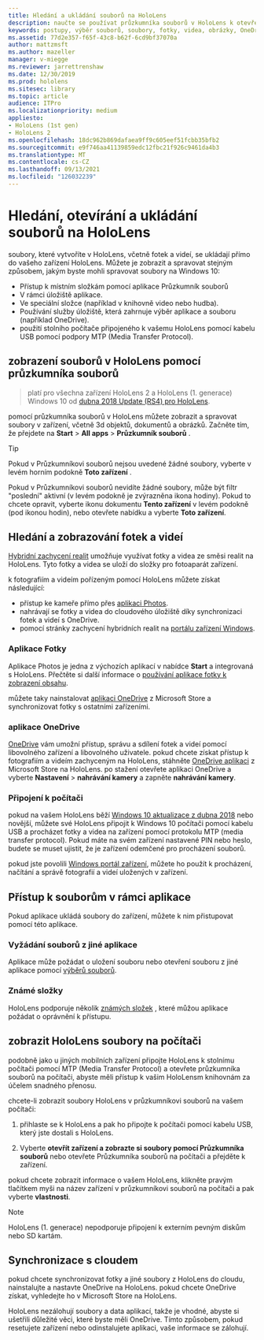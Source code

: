 ```yaml
---
title: Hledání a ukládání souborů na HoloLens
description: naučte se používat průzkumníka souborů v HoloLens k otevření, zobrazení a správě souborů na zařízení se smíšenými realitami.
keywords: postupy, výběr souborů, soubory, fotky, videa, obrázky, OneDrive, úložiště, průzkumník souborů, hololens
ms.assetid: 77d2e357-f65f-43c8-b62f-6cd9bf37070a
author: mattzmsft
ms.author: mazeller
manager: v-miegge
ms.reviewer: jarrettrenshaw
ms.date: 12/30/2019
ms.prod: hololens
ms.sitesec: library
ms.topic: article
audience: ITPro
ms.localizationpriority: medium
appliesto:
- HoloLens (1st gen)
- HoloLens 2
ms.openlocfilehash: 18dc962b869dafaea9ff9c605eef51fcbb35bfb2
ms.sourcegitcommit: e9f746aa41139859edc12fbc21f926c9461da4b3
ms.translationtype: MT
ms.contentlocale: cs-CZ
ms.lasthandoff: 09/13/2021
ms.locfileid: "126032239"
---
```

# <a name="find-open-and-save-files-on-hololens"></a>Hledání, otevírání a ukládání souborů na HoloLens

soubory, které vytvoříte v HoloLens, včetně fotek a videí, se ukládají přímo do vašeho zařízení HoloLens. Můžete je zobrazit a spravovat stejným způsobem, jakým byste mohli spravovat soubory na Windows 10:

- Přístup k místním složkám pomocí aplikace Průzkumník souborů
- V rámci úložiště aplikace.
- Ve speciální složce (například v knihovně video nebo hudba).
- Používání služby úložiště, která zahrnuje výběr aplikace a souboru (například OneDrive).
- použití stolního počítače připojeného k vašemu HoloLens pomocí kabelu USB pomocí podpory MTP (Media Transfer Protocol).

## <a name="view-files-on-hololens-using-file-explorer"></a>zobrazení souborů v HoloLens pomocí průzkumníka souborů

> platí pro všechna zařízení HoloLens 2 a HoloLens (1. generace) Windows 10 od [dubna 2018 Update (RS4) pro HoloLens](/windows/mixed-reality/release-notes-april-2018).

pomocí průzkumníka souborů v HoloLens můžete zobrazit a spravovat soubory v zařízení, včetně 3d objektů, dokumentů a obrázků. Začněte tím, že přejdete na **Start**   >  **All apps**   >  **Průzkumník souborů** .

> [!TIP]
> Pokud v Průzkumníkovi souborů nejsou uvedené žádné soubory, vyberte v levém horním podokně **Toto zařízení** .

Pokud v Průzkumníkovi souborů nevidíte žádné soubory, může být filtr "poslední" aktivní (v levém podokně je zvýrazněna ikona hodiny). Pokud to chcete opravit, vyberte ikonu dokumentu **Tento zařízení** v levém podokně (pod ikonou hodin), nebo otevřete nabídku a vyberte **Toto zařízení**.

## <a name="find-and-view-your-photos-and-videos"></a>Hledání a zobrazování fotek a videí

[Hybridní zachycení realit](holographic-photos-and-videos.md) umožňuje využívat fotky a videa ze směsi realit na HoloLens.  Tyto fotky a videa se uloží do složky pro fotoaparát zařízení.

k fotografiím a videím pořízeným pomocí HoloLens můžete získat následující:

- přístup ke kameře přímo přes [aplikaci Photos](holographic-photos-and-videos.md).
- nahrávají se fotky a videa do cloudového úložiště díky synchronizaci fotek a videí s OneDrive.
- pomocí stránky zachycení hybridních realit na [portálu zařízení Windows](/windows/mixed-reality/using-the-windows-device-portal#mixed-reality-capture).

### <a name="photos-app"></a>Aplikace Fotky

Aplikace Photos je jedna z výchozích aplikací v nabídce **Start** a integrovaná s HoloLens. Přečtěte si další informace o [používání aplikace fotky k zobrazení obsahu](holographic-photos-and-videos.md).

můžete taky nainstalovat [aplikaci OneDrive](https://www.microsoft.com/p/onedrive/9wzdncrfj1p3) z Microsoft Store a synchronizovat fotky s ostatními zařízeními.

### <a name="onedrive-app"></a>aplikace OneDrive

[OneDrive](https://onedrive.live.com/) vám umožní přístup, správu a sdílení fotek a videí pomocí libovolného zařízení a libovolného uživatele. pokud chcete získat přístup k fotografiím a videím zachyceným na HoloLens, stáhněte [OneDrive aplikaci](https://www.microsoft.com/p/onedrive/9wzdncrfj1p3) z Microsoft Store na HoloLens. po stažení otevřete aplikaci OneDrive a vyberte **Nastavení**  >  **nahrávání kamery** a zapněte **nahrávání kamery**.

### <a name="connect-to-a-pc"></a>Připojení k počítači

pokud na vašem HoloLens běží [Windows 10 aktualizace z dubna 2018](/windows/mixed-reality/release-notes-april-2018) nebo novější, můžete své HoloLens připojit k Windows 10 počítači pomocí kabelu USB a procházet fotky a videa na zařízení pomocí protokolu MTP (media transfer protocol). Pokud máte na svém zařízení nastavené PIN nebo heslo, budete se muset ujistit, že je zařízení odemčené pro procházení souborů.  

pokud jste povolili [Windows portál zařízení](/windows/mixed-reality/using-the-windows-device-portal), můžete ho použít k procházení, načítání a správě fotografií a videí uložených v zařízení.

## <a name="access-files-within-an-app"></a>Přístup k souborům v rámci aplikace

Pokud aplikace ukládá soubory do zařízení, můžete k nim přistupovat pomocí této aplikace.

### <a name="requesting-files-from-another-app"></a>Vyžádání souborů z jiné aplikace

Aplikace může požádat o uložení souboru nebo otevření souboru z jiné aplikace pomocí [výběrů souborů](/windows/mixed-reality/app-model#file-pickers).

### <a name="known-folders"></a>Známé složky

HoloLens podporuje několik [známých složek](/windows/mixed-reality/app-model#known-folders) , které můžou aplikace požádat o oprávnění k přístupu.

## <a name="view-hololens-files-on-your-pc"></a>zobrazit HoloLens soubory na počítači

podobně jako u jiných mobilních zařízení připojte HoloLens k stolnímu počítači pomocí MTP (Media Transfer Protocol) a otevřete průzkumníka souborů na počítači, abyste měli přístup k vašim HoloLensm knihovnám za účelem snadného přenosu.

chcete-li zobrazit soubory HoloLens v průzkumníkovi souborů na vašem počítači:

1. přihlaste se k HoloLens a pak ho připojte k počítači pomocí kabelu USB, který jste dostali s HoloLens.

1. Vyberte **otevřít zařízení a zobrazte si soubory pomocí Průzkumníka souborů** nebo otevřete Průzkumníka souborů na počítači a přejděte k zařízení.

pokud chcete zobrazit informace o vašem HoloLens, klikněte pravým tlačítkem myši na název zařízení v průzkumníkovi souborů na počítači a pak vyberte **vlastnosti**.

> [!NOTE]
> HoloLens (1. generace) nepodporuje připojení k externím pevným diskům nebo SD kartám.

## <a name="sync-to-the-cloud"></a>Synchronizace s cloudem

pokud chcete synchronizovat fotky a jiné soubory z HoloLens do cloudu, nainstalujte a nastavte OneDrive na HoloLens. pokud chcete OneDrive získat, vyhledejte ho v Microsoft Store na HoloLens.

HoloLens nezálohují soubory a data aplikací, takže je vhodné, abyste si ušetřili důležité věci, které byste měli OneDrive. Tímto způsobem, pokud resetujete zařízení nebo odinstalujete aplikaci, vaše informace se zálohují.

